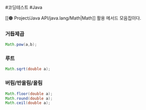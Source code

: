 #코딩테스트 #Java 

[[🟠 Project/Java API/java.lang/Math|Math]] 활용 메서드 모음집이다.

### 거듭제곱
```java
Math.pow(a,b);
```

### 루트
```java
Math.sqrt(double a);
```

### 버림/반올림/올림
```java
Math.floor(double a);
Math.round(double a);
Math.ceil(double a);
```